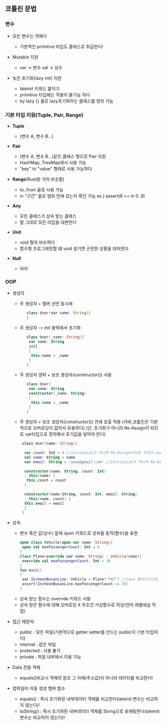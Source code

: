 ## 코틀린 문법
### 변수
  * 모든 변수는 객체다
    - 기본적인 primitive 타입도 클래스로 취급한다!
    
  * Mutable 지원
    - var -> 변수 val -> 상수
    
  * 늦은 초기화(lazy init) 지원
    - lateinit 키워드 붙이기
    - primitive 타입에는 적용이 불가능 하다
    - by lazy {} 꼴로 lazy초기화하는 클래스를 정의 가능
    
### 기본 타입 지원(Tuple, Pair, Range)
  
  * **Tuple** 
    - (변수 A, 변수 B...)
      
  * **Pair**
    - (변수 A, 변수 B...)같은 클래스 형으로 Pair 지원
    - HashMap, TreeMap에서 사용 가능
    - "key" to "value" 형태로 사용 가능하다
      
  * **Range**(Rust랑 거의 비슷함)
    - to..from 꼴로 사용 가능
    - in "구간" 꼴로 범위 안에 있는지 확인 가능 ex.) assert(6 == in 0..9) 
      
  * **Any**
    - 모든 클래스가 상속 받는 클래스
    - 말 그대로 모든 타입을 대변한다
      
  * **Unit**
    - void 형과 비슷하다
    - 함수형 프로그래밍할 떄 void 생기면 곤란한 상황을 대처한다
      
  * **Null**
    - 아아
  
### OOP
  * 생성자
    - 주 생성자 + 멤버 선언 동시에
      ```kotlin
         class User(var name: String){
         }
      ```
    - 주 생성자 -> init 블럭에서 초기화
      ```kotlin
         class User(_name: String){
          var name: String
          init
          {
           this.name = _name
          }
         }
      ```
    - 주 생성자 생략 + 보조 생성자(constructor()) 사용 
      ```kotlin
         class User{
          var name: String
          constructor(_name: String)
          {
           this.name = _name
          }
         }
      ```
    - 주 생성자 + 보조 생성자(constructor()) 연쇄 호출 적용
      (자바,코틀린은 기본적으로 오버로딩이 없어서 유용하다) 
      (단, 초기화가 아니라 Re-Assign이 되므로 var타입으로 정의해서 초기값을 넣어야 한다)
      ```kotlin
       class User(name: String){
       
        var count: Int = 0 //Initialize가 아니라 Re-Assign이므로 무조건 variable타입
        val name: String = name
        var email: String = "aaaa@gmail.com" //Initialize가 아니라 Re-Assign이므로 무조건 variable타입
        
        constructor(name: String, count: Int)
        : this(name) {
         this.count = count
        }
        
        constructor(name:String, count: Int, email: String)
        : this(name, count) {
        this.email = email
        }
       }
      ```
  * 상속 
    - 변수 혹은 값(상수) 앞에 open 키워드로 상속될 동작(함수)을 표현
      ```kotlin
      open class Vehicle(open var name: String){
       open val maxPassengerCount: Int = 0 
      }
      class Plane(override var name: String) : Vehicle(name){
       override val maxPassengerCount: Int = 20
      }
      fun main()
      {
       var IncheonBusanLine: Vehicle = Plane("747") //Java 베이스이므로, 다형성이 기본임
       assert(IncheonBusanLine.maxPassengerCount == 20)
      }
      ```
    - 상속 받는 함수는 override 키워드 사용
    - 상속 받은 함수에 대해 오버로딩 X 무조건 가상함수로 작성(언어 레벨에섬 막힘)
    
  * 접근 제한자: 
    - public : 모든 파일(기본적으로 getter setter를 만드는 public이 기본 타입이다)
    - internal : 같은 파일
    - protected : 사용 불가
    - private : 파일 내부에서 이용 가능

  * Data 전용 객체
    - equals()비교시 객체의 참조 그 자체(주소값)이 아니라 데이터를 비교한다!
    
  * 컴파일러 자동 생성 멤버 함수
    - equals() : 즉시 초기화된 내부데이터 객체를 비교한다(lateinit 변수는 비교하지 않는다)!
    - toString() : 즉시 초기화된 내부데이터 객체를 String으로 포매팅한다(lateinit 변수는 비교하지 않는다)!
      

